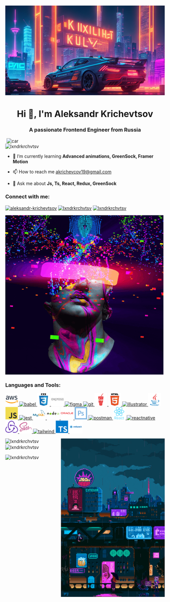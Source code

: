 ![logo](https://github.com/LxndrKrchvtsv/LxndrKrchvtsv/blob/main/retroBG.jpg)
<h1 align="center">Hi 👋, I'm Aleksandr Krichevtsov</h1>
<h3 align="center">A passionate Frontend Engineer from Russia</h3>
<img width="500" align="right" src="https://github.com/LxndrKrchvtsv/LxndrKrchvtsv/blob/main/gifCar.gif" alt="car" />
<p align="left"> <img src="https://komarev.com/ghpvc/?username=lxndrkrchvtsv&label=Curiosity%20Counter&color=afb15d&style=flat-square" alt="lxndrkrchvtsv" /> </p>

- 📖 I’m currently learning **Advanced animations, GreenSock, Framer Motion**

- 📫 How to reach me [akrichevcov19@gmail.com](akrichevcov19@gmail.com)

- 💬 Ask me about **Js, Ts, React, Redux, GreenSock**

<h3 align="left">Connect with me:</h3>
<p align="left">
<a href="https://linkedin.com/in/aleksandr-krichevtsov" target="blank"><img align="center" src="https://raw.githubusercontent.com/rahuldkjain/github-profile-readme-generator/master/src/images/icons/Social/linked-in-alt.svg" alt="aleksandr-krichevtsov" height="30" width="40" /></a>
<a href="https://instagram.com/lxndrkrchvtsv" target="blank"><img align="center" src="https://raw.githubusercontent.com/rahuldkjain/github-profile-readme-generator/master/src/images/icons/Social/instagram.svg" alt="lxndrkrchvtsv" height="30" width="40" /></a>
<a href="https://www.leetcode.com/lxndrkrchvtsv" target="blank"><img align="center" src="https://raw.githubusercontent.com/rahuldkjain/github-profile-readme-generator/master/src/images/icons/Social/leet-code.svg" alt="lxndrkrchvtsv" height="30" width="40" /></a>
</p>
<img width="500" align="center" src="https://github.com/LxndrKrchvtsv/LxndrKrchvtsv/blob/main/gifRetro.gif" alt="retro" />

<h3 align="left">Languages and Tools:</h3>
<p align="left"> <a href="https://aws.amazon.com" target="_blank" rel="noreferrer"> <img src="https://raw.githubusercontent.com/devicons/devicon/master/icons/amazonwebservices/amazonwebservices-original-wordmark.svg" alt="aws" width="40" height="40"/> </a> <a href="https://babeljs.io/" target="_blank" rel="noreferrer"> <img src="https://www.vectorlogo.zone/logos/babeljs/babeljs-icon.svg" alt="babel" width="40" height="40"/> </a> <a href="https://www.w3schools.com/css/" target="_blank" rel="noreferrer"> <img src="https://raw.githubusercontent.com/devicons/devicon/master/icons/css3/css3-original-wordmark.svg" alt="css3" width="40" height="40"/> </a> <a href="https://expressjs.com" target="_blank" rel="noreferrer"> <img src="https://raw.githubusercontent.com/devicons/devicon/master/icons/express/express-original-wordmark.svg" alt="express" width="40" height="40"/> </a> <a href="https://www.figma.com/" target="_blank" rel="noreferrer"> <img src="https://www.vectorlogo.zone/logos/figma/figma-icon.svg" alt="figma" width="40" height="40"/> </a> <a href="https://git-scm.com/" target="_blank" rel="noreferrer"> <img src="https://www.vectorlogo.zone/logos/git-scm/git-scm-icon.svg" alt="git" width="40" height="40"/> </a> <a href="https://gulpjs.com" target="_blank" rel="noreferrer"> <img src="https://raw.githubusercontent.com/devicons/devicon/master/icons/gulp/gulp-plain.svg" alt="gulp" width="40" height="40"/> </a> <a href="https://www.w3.org/html/" target="_blank" rel="noreferrer"> <img src="https://raw.githubusercontent.com/devicons/devicon/master/icons/html5/html5-original-wordmark.svg" alt="html5" width="40" height="40"/> </a> <a href="https://www.adobe.com/in/products/illustrator.html" target="_blank" rel="noreferrer"> <img src="https://www.vectorlogo.zone/logos/adobe_illustrator/adobe_illustrator-icon.svg" alt="illustrator" width="40" height="40"/> </a> <a href="https://www.java.com" target="_blank" rel="noreferrer"> <img src="https://raw.githubusercontent.com/devicons/devicon/master/icons/java/java-original.svg" alt="java" width="40" height="40"/> </a> <a href="https://developer.mozilla.org/en-US/docs/Web/JavaScript" target="_blank" rel="noreferrer"> <img src="https://raw.githubusercontent.com/devicons/devicon/master/icons/javascript/javascript-original.svg" alt="javascript" width="40" height="40"/> </a> <a href="https://jestjs.io" target="_blank" rel="noreferrer"> <img src="https://www.vectorlogo.zone/logos/jestjsio/jestjsio-icon.svg" alt="jest" width="40" height="40"/> </a> <a href="https://www.mysql.com/" target="_blank" rel="noreferrer"> <img src="https://raw.githubusercontent.com/devicons/devicon/master/icons/mysql/mysql-original-wordmark.svg" alt="mysql" width="40" height="40"/> </a> <a href="https://nodejs.org" target="_blank" rel="noreferrer"> <img src="https://raw.githubusercontent.com/devicons/devicon/master/icons/nodejs/nodejs-original-wordmark.svg" alt="nodejs" width="40" height="40"/> </a> <a href="https://www.oracle.com/" target="_blank" rel="noreferrer"> <img src="https://raw.githubusercontent.com/devicons/devicon/master/icons/oracle/oracle-original.svg" alt="oracle" width="40" height="40"/> </a> <a href="https://www.photoshop.com/en" target="_blank" rel="noreferrer"> <img src="https://raw.githubusercontent.com/devicons/devicon/master/icons/photoshop/photoshop-line.svg" alt="photoshop" width="40" height="40"/> </a> <a href="https://postman.com" target="_blank" rel="noreferrer"> <img src="https://www.vectorlogo.zone/logos/getpostman/getpostman-icon.svg" alt="postman" width="40" height="40"/> </a> <a href="https://reactjs.org/" target="_blank" rel="noreferrer"> <img src="https://raw.githubusercontent.com/devicons/devicon/master/icons/react/react-original-wordmark.svg" alt="react" width="40" height="40"/> </a> <a href="https://reactnative.dev/" target="_blank" rel="noreferrer"> <img src="https://reactnative.dev/img/header_logo.svg" alt="reactnative" width="40" height="40"/> </a> <a href="https://redux.js.org" target="_blank" rel="noreferrer"> <img src="https://raw.githubusercontent.com/devicons/devicon/master/icons/redux/redux-original.svg" alt="redux" width="40" height="40"/> </a> <a href="https://sass-lang.com" target="_blank" rel="noreferrer"> <img src="https://raw.githubusercontent.com/devicons/devicon/master/icons/sass/sass-original.svg" alt="sass" width="40" height="40"/> </a> <a href="https://tailwindcss.com/" target="_blank" rel="noreferrer"> <img src="https://www.vectorlogo.zone/logos/tailwindcss/tailwindcss-icon.svg" alt="tailwind" width="40" height="40"/> </a> <a href="https://www.typescriptlang.org/" target="_blank" rel="noreferrer"> <img src="https://raw.githubusercontent.com/devicons/devicon/master/icons/typescript/typescript-original.svg" alt="typescript" width="40" height="40"/> </a> <a href="https://webpack.js.org" target="_blank" rel="noreferrer"> <img src="https://raw.githubusercontent.com/devicons/devicon/d00d0969292a6569d45b06d3f350f463a0107b0d/icons/webpack/webpack-original-wordmark.svg" alt="webpack" width="40" height="40"/> </a> </p>

<img height="500" align="right" src="https://github.com/LxndrKrchvtsv/LxndrKrchvtsv/blob/main/gifCity.gif" alt="city" />
<p><img align="left" src="https://github-readme-stats.vercel.app/api/top-langs?username=lxndrkrchvtsv&show_icons=true&theme=synthwave&title_color=d1d36f&text_color=ffffff&bg_color=000000&hide_border=true&locale=en&layout=compact" alt="lxndrkrchvtsv" /></p>

<p><img align="center" src="https://github-readme-stats.vercel.app/api?username=lxndrkrchvtsv&show_icons=true&theme=synthwave&title_color=d0d36f&text_color=ffffff&bg_color=000000&hide_border=true&locale=en" alt="lxndrkrchvtsv" /></p>

<p><img align="center" src="https://github-readme-streak-stats.herokuapp.com/?user=lxndrkrchvtsv&theme=highcontrast" alt="lxndrkrchvtsv" /></p>
